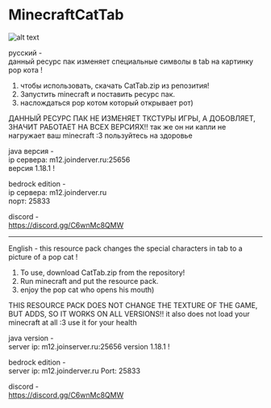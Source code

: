 # MinecraftCatTab
![alt text](https://i.imgur.com/QeBCPVx.gif)

русский -  
 данный ресурс пак изменяет специальные символы в tab на картинку pop кота !  
  1. чтобы использовать, скачать CatTab.zip из репозития!
  2. Запустить minecraft и поставить ресурс пак.
  3. наслождаться pop котом который открывает рот)  
 
 ДАННЫЙ РЕСУРС ПАК НЕ ИЗМЕНЯЕТ ТКСТУРЫ ИГРЫ, А ДОБОВЛЯЕТ, ЗНАЧИТ РАБОТАЕТ НА ВСЕХ ВЕРСИЯХ!!
 так же он ни капли не нагружает ваш minecraft :3 пользуйтесь на здоровье
 
 java версия -  
 ip сервера: m12.joinderver.ru:25656  
 версия 1.18.1 !  
 
 bedrock edition -  
 ip сервера: m12.joinderver.ru  
 порт: 25833  
 
 discord -  
 https://discord.gg/C6wnMc8QMW
 
 ---------  
 
English -
this resource pack changes the special characters in tab to a picture of a pop cat ! 
 1. To use, download CatTab.zip from the repository!
2. Run minecraft and put the resource pack.
 3. enjoy the pop cat who opens his mouth) 
 
 THIS RESOURCE PACK DOES NOT CHANGE THE TEXTURE OF THE GAME, BUT ADDS, SO IT WORKS ON ALL VERSIONS!!
it also does not load your minecraft at all :3 use it for your health
 
 java version -  
 server ip: m12.joinserver.ru:25656 
 version 1.18.1 !

 bedrock edition -  
 server ip: m12.joinderver.ru
 Port: 25833  

 discord -  
 https://discord.gg/C6wnMc8QMW
